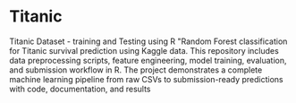 # Titanic
Titanic Dataset - training and Testing using R
"Random Forest classification for Titanic survival prediction using Kaggle data. This repository includes data preprocessing scripts, feature engineering, model training, evaluation, and submission workflow in R. The project demonstrates a complete machine learning pipeline from raw CSVs to submission-ready predictions with code, documentation, and results
